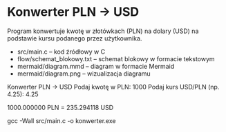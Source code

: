 # Konwerter PLN → USD

Program konwertuje kwotę w złotówkach (PLN) na dolary (USD) na podstawie kursu podanego przez użytkownika.

- src/main.c – kod źródłowy w C
- flow/schemat_blokowy.txt – schemat blokowy w formacie tekstowym
- mermaid/diagram.mmd – diagram w formacie Mermaid
- mermaid/diagram.png – wizualizacja diagramu


Konwerter PLN -> USD 
Podaj kwotę w PLN: 1000
Podaj kurs USD/PLN (np. 4.25): 4.25

1000.000000 PLN = 235.294118 USD

gcc -Wall src/main.c -o konwerter.exe

